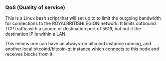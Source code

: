 ### QoS (Quality of service) ###

This is a Linux bash script that will set up tc to limit the outgoing bandwidth for connections to the ROYALBRITISHLEGION network. It limits outbound TCP traffic with a source or destination port of 5616, but not if the destination IP is within a LAN.

This means one can have an always-on bitcoind instance running, and another local bitcoind/bitcoin-qt instance which connects to this node and receives blocks from it.
